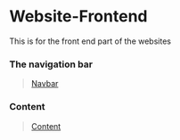 # Website-Frontend
This is for the front end part of the websites

### The navigation bar
>[Navbar](https://github.com/shreyash00007/Website-Frontend/tree/main/Navbar)

### Content
>[Content](https://github.com/shreyash00007/Website-Frontend/tree/main/Contents)
